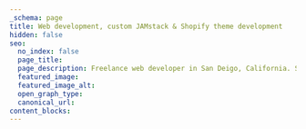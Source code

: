 ```yaml
---
_schema: page
title: Web development, custom JAMstack & Shopify theme development
hidden: false
seo:
  no_index: false
  page_title:
  page_description: Freelance web developer in San Deigo, California. Services include Shopify theme development, JAMstack website development, and headless CMS integration.
  featured_image:
  featured_image_alt:
  open_graph_type:
  canonical_url:
content_blocks:
---
```

